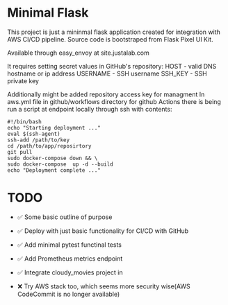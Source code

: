 # Minimal Flask

This project is just a mininmal flask application created for integration with AWS CI/CD pipeline.
Source code is bootstraped from Flask Pixel UI Kit.

Available through easy_envoy at site.justalab.com


It requires setting secret values in GitHub's repository: 
HOST - valid DNS hostname or ip address
USERNAME - SSH username
SSH_KEY - SSH private key

Additionally might be added repository access key for managment
In aws.yml file in github/workflows directory for github Actions there is being run a script at endpoint locally through ssh with contents:

```
#!/bin/bash
echo "Starting deployment ..."
eval $(ssh-agent)
ssh-add /path/to/key
cd /path/to/app/reposirtory
git pull
sudo docker-compose down && \
sudo docker-compose  up -d --build
echo "Deployment complete ..."
```

# TODO

- ✅ Some basic outline of purpose

- ✅ Deploy with just basic functionality for CI/CD with GitHub

- ✅ Add minimal pytest functinal tests

- ✅ Add Prometheus metrics endpoint

- ✅ Integrate cloudy_movies project in

- ❌  Try AWS stack too, which seems more security wise(AWS CodeCommit is no longer available)
